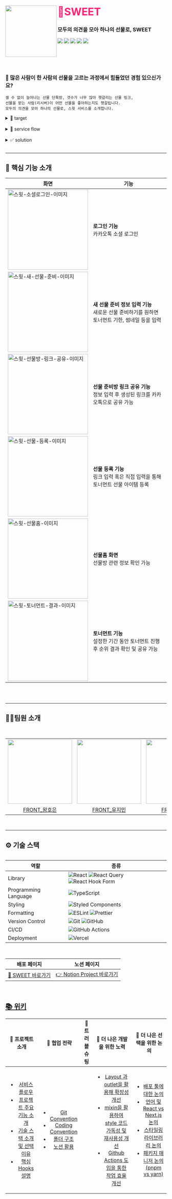 <div>
  <div align="left">
    <a align="right" href="https://github.com/SWEET-DEVELOPERS/sweet-client">
    </a>
    <h1 align="left">
      <img align="left" src="https://github.com/SWEET-DEVELOPERS/sweet-client/assets/92876819/d406abdb-ae33-494f-a59a-56df5bc7cb68" width="160"/>
      <font align="left" size="6" color="#FF2176"> 🍭SWEET </font>
    </h1>

### 모두의 의견을 모아 하나의 선물로, SWEET
      
  </div>
    <div align="left">
      <a href="https://hits.seeyoufarm.com"><img src="https://hits.seeyoufarm.com/api/count/incr/badge.svg?url=https%3A%2F%2Fgithub.com%2FSWEET-DEVELOPERS%2Fsweet-client&count_bg=%2379C83D&title_bg=%23555555&icon=&icon_color=%23E7E7E7&title=hits&edge_flat=false"/></a>
      <img src="https://img.shields.io/github/issues-raw/SWEET-DEVELOPERS/sweet-client?color=176842">
      <img src="https://img.shields.io/github/issues-closed-raw/SWEET-DEVELOPERS/sweet-client?color=red">
      <img src="https://img.shields.io/github/issues-pr-raw/SWEET-DEVELOPERS/sweet-client?color=176842">
      <img src="https://img.shields.io/github/issues-pr-closed-raw/SWEET-DEVELOPERS/sweet-client?color=red">
    </div>
  </div>
</div>


<br/>
<br/>
<br/>
<br/>
</a>

### 🔎 많은 사람이 한 사람의 선물을 고르는 과정에서 힘들었던 경험 있으신가요?
	셀 수 없이 늘어나는 선물 단톡방, 갯수가 너무 많아 헷갈리는 선물 링크,
	선물을 받는 사람(리시버)이 어떤 선물을 좋아하는지도 헷갈립니다.
	모두의 의견을 모아 하나의 선물로, 스윗 서비스를 소개합니다.

<details>
<summary> 👀 target </summary>
	
- [추후 추가]

</details>

<br />

<details>
<summary>📍 service flow </summary>
	
1. 유저 로그인
    - 카카오톡 소셜 로그인 기능
    - 로그인 성공 시, 마이페이지 화면으로 이동
	
2. 새로운 선물 준비하기(개설자 온보딩)
    - 새로운 선물 준비하기를 원하면 토너먼트 기한, 썸네일 등을 입력한 후 생성된 링크를 카카오톡으로 공유 가능
    - 초대받아 접속한 사용자는 초대받은 선물 링크 정보를 확인 가능하며 로그인 시 선물 등록 화면으로 이동 가능


3. 선물 등록
    - 친구들이 등록한 선물, 요즘 주목하는 선물 등을 확인 가능
    - 링크와 선물 가격 등록 시 토너먼트 아이템으로 추가
	
4. 토너먼트
    - 설정한 기한 동안 토너먼트 진행
    - 토너먼트 진행 후 결과 순위 확인 가능
    - 토너먼트 결과 공유 가능

</details>

<br />

<details>
<summary>✅ solution</summary>

- 모두가 참여하는 선물 고르기

  - 리시버에 대한 문답 및 선물 상품 링크 수집을 통해 모든 사람들이 선물 고르기에
참여할 수 있도록 도와줍니다.

- 선물 고민 과정의 감동 전달

  - 리시버에 대한 분석, 선물을 고르는 모든 과정을 하나의 결과지에 담아
리시버에게 함께 전달할 수 있도록 합니다.
선물을 고르는 모든 정성의 과정을 함께 전달하여 리시버에게 더 큰 감동을 전달합니다

<br />

</details>

<br/>
<hr/>

## 🚀 핵심 기능 소개

| 화면                                                                                                                              | 기능                                                                         |
| --------------------------------------------------------------------------------------------------------------------------------- | ---------------------------------------------------------------------------- |
| <img width="250px" alt="스윗-소셜로그인-이미지" src="https://github.com/SWEET-DEVELOPERS/sweet-client/assets/92876819/ba1e44e4-12b1-468b-b15c-042235ce8dbd"/>  | <b>로그인 기능</b> <br> 카카오톡 소셜 로그인                  |
| <img width="250px" alt="스윗-새-선물-준비-이미지" src="https://github.com/SWEET-DEVELOPERS/sweet-client/assets/92876819/b64be8ac-718b-488d-98f4-8eb832e9ecb2">  | <b>새 선물 준비 정보 입력 기능</b> <br> 새로운 선물 준비하기를 원하면 토너먼트 기한, 썸네일 등을 입력            |       
| <img width="250px" alt="스윗-선물방-링크-공유-이미지" src="https://github.com/SWEET-DEVELOPERS/sweet-client/assets/92876819/5283b701-9a28-4c0b-a852-1db6f2493226">  | <b>선물 준비방 링크 공유 기능</b> <br> 정보 입력 후 생성된 링크를 카카오톡으로 공유 가능   |
| <img width="250px" alt="스윗-선물-등록-이미지" src="https://github.com/SWEET-DEVELOPERS/sweet-client/assets/92876819/252e807a-3846-4f4b-b4e6-f644b6401340">  | <b>선물 등록 기능</b> <br> 링크 입력 혹은 직접 입력을 통해 토너먼트 선물 아이템 등록         |
| <img width="250px" alt="스윗-선물홈-이미지" src="https://github.com/SWEET-DEVELOPERS/sweet-client/assets/92876819/085b5d52-a7b2-4396-b15e-709076b2e15c">  | <b>선물홈 화면</b> <br> 선물방 관련 정보 확인 가능         |
| <img width="250px" alt="스윗-토너먼트-결과-이미지" src="https://github.com/SWEET-DEVELOPERS/sweet-client/assets/92876819/f76f24e8-0f74-4463-9d95-536535e75d7e">  | <b>토너먼트 기능</b> <br> 설정한 기간 동안 토너먼트 진행 후 순위 결과 확인 및 공유 가능         |
</div>

<br/>

<br/>
<hr/>


## 🧚🏻팀원 소개
<br/>
<table align="center">
  <tr>
    <td>
      <a href="https://github.com/hoeun0723">
        <img src="https://avatars.githubusercontent.com/hoeun0723" width="200"/>
      </a>
    </td>
    <td>
      <a href="https://github.com/urjimyu">
        <img src="https://avatars.githubusercontent.com/urjimyu" width="200"/>
      </a>
    </td>
    <td>
      <a href="https://github.com/imeureka">
        <img src="https://avatars.githubusercontent.com/imeureka" width="200"/>
      </a>
    </td>
    <td>
      <a href="https://github.com/ExceptAnyone">
        <img src="https://avatars.githubusercontent.com/ExceptAnyone" width="200"/>
      </a>
    </td>
  </tr>
  <tr>
    <td align="center">
      <a href="https://github.com/hoeun0723">
        FRONT_왕호은
      </a>
    </td>
    <td align="center">
      <a href="https://github.com/urjimyu">
        FRONT_유지민
      </a>
    </td>
    <td align="center">
      <a href="https://github.com/imeureka">
        FRONT_이가영
      </a>
    </td>
    <td align="center">
      <a href="https://github.com/ExceptAnyone">
        FRONT_장정안
      </a>
    </td>
  </tr>
</table>
<table align="center">


<br/>
<hr/>

## ⚙️ 기술 스택

<div align="center">

| 역할                 | 종류                                                                                                                                                                                                              |
| -------------------- | ----------------------------------------------------------------------------------------------------------------------------------------------------------------------------------------------------------------- |
| Library              | ![React](https://img.shields.io/badge/React-61DAFB?style=for-the-badge&logo=React&logoColor=black) ![React Query](https://img.shields.io/badge/-React%20Query-FF4154?style=for-the-badge&logo=react%20query&logoColor=white) ![React Hook Form](https://img.shields.io/badge/React%20Hook%20Form-%23EC5990.svg?style=for-the-badge&logo=reacthookform&logoColor=white)                                                                                                              |
| Programming Language | ![TypeScript](https://img.shields.io/badge/TypeScript-3178C6.svg?style=for-the-badge&logo=TypeScript&logoColor=white)                                                                                             |
| Styling              | ![Styled Components](https://img.shields.io/badge/styled--components-DB7093?style=for-the-badge&logo=styled-components&logoColor=white)                                                                           |
| Formatting           | ![ESLint](https://img.shields.io/badge/ESLint-4B3263?style=for-the-badge&logo=eslint&logoColor=white) ![Prettier](https://img.shields.io/badge/Prettier-F7B93E?style=for-the-badge&logo=prettier&logoColor=white) |
| Version Control      | ![Git](https://img.shields.io/badge/git-%23F05033.svg?style=for-the-badge&logo=git&logoColor=white) ![GitHub](https://img.shields.io/badge/github-%23121011.svg?style=for-the-badge&logo=github&logoColor=white)  |
| CI/CD                  | 	![GitHub Actions](https://img.shields.io/badge/github%20actions-%232671E5.svg?style=for-the-badge&logo=githubactions&logoColor=white)  |
| Deployment           | ![Vercel](https://img.shields.io/badge/vercel-%23000000.svg?style=for-the-badge&logo=vercel&logoColor=white)
</div>
<br/>

<div>
  
| 배포 페이지 | 노션 페이지 |
| :---: | :---: |
| <a href="https://sweetgift.kr"> 🍭 SWEET 바로가기 </a>  | <a href="https://www.notion.so/Sweet-7359b4c53bc84202a0bc37431d8d5bfd?pvs=4"> 👉 Notion Project 바로가기 </a> |
 </div>
<br/>

<div>


## [📚 위키](https://github.com/SWEET-DEVELOPERS/sweet-client/wiki)

<div>

| 👀 프로젝트 소개 | 🤝 협업 전략 | 🧯 트러블슈팅 | 🧐 더 나은 개발을 위한 노력 | 🤔 더 나은 선택을 위한 논의 |
| :--------------: | :----------: | :--------------------: | :--------------------: | :--------------------: 
| <ul><li><a href='https://github.com/SWEET-DEVELOPERS/sweet-client/wiki/%EC%84%9C%EB%B9%84%EC%8A%A4-%ED%94%8C%EB%A1%9C%EC%9A%B0'>서비스 플로우</a></li><li><a href='https://github.com/SWEET-DEVELOPERS/sweet-client/wiki/%ED%94%84%EB%A1%9C%EC%A0%9D%ED%8A%B8-%EC%A3%BC%EC%9A%94-%EA%B8%B0%EB%8A%A5-%EC%86%8C%EA%B0%9C'>프로젝트 주요 기능 소개</a></li><li><a href='https://github.com/SWEET-DEVELOPERS/sweet-client/wiki/%EA%B8%B0%EC%88%A0-%EC%8A%A4%ED%83%9D-%EC%86%8C%EA%B0%9C-%EB%B0%8F-%EC%84%A0%ED%83%9D-%EC%9D%B4%EC%9C%A0'>기술 스택 소개 및 선택 이유</a></li><li><a href='https://github.com/SWEET-DEVELOPERS/sweet-client/wiki/%ED%95%B5%EC%8B%AC-Hooks-%EC%84%A4%EB%AA%85'>핵심 Hooks 설명</a></li></ul> | <ul><li><a href='https://github.com/SWEET-DEVELOPERS/sweet-client/wiki/Git-Convention'>Git Convention</a></li><li><a href='https://github.com/SWEET-DEVELOPERS/sweet-client/wiki/Coding-Convention'>Coding Convention</a></li><li><a href='https://github.com/SWEET-DEVELOPERS/sweet-client/wiki/%ED%8F%B4%EB%8D%94-%EA%B5%AC%EC%A1%B0'>폴더 구조</a></li><li><a href='https://github.com/SWEET-DEVELOPERS/sweet-client/wiki/%EB%85%B8%EC%85%98-%ED%99%9C%EC%9A%A9'>노션 활용</a></li></ul> |  | <ul><li><a href='https://github.com/SWEET-DEVELOPERS/sweet-client/wiki/Layout-%EA%B3%BC-outlet%EC%9D%84-%ED%99%9C%EC%9A%A9%ED%95%B4-%ED%99%95%EC%9E%A5%EC%84%B1-%EA%B0%9C%EC%84%A0%ED%95%98%EA%B8%B0'>Layout 과 outlet을 활용해 확장성 개선</a></li><li><a href='https://github.com/SWEET-DEVELOPERS/sweet-client/wiki/mixin%EC%9D%84-%ED%99%9C%EC%9A%A9%ED%95%98%EC%97%AC-style-%EC%BD%94%EB%93%9C-%EA%B0%80%EB%8F%85%EC%84%B1-%EB%B0%8F-%EC%9E%AC%EC%82%AC%EC%9A%A9%EC%84%B1-%EA%B0%9C%EC%84%A0'>mixin을 활용하여 style 코드 가독성 및 재사용성 개선</a></li><li><a href='https://github.com/SWEET-DEVELOPERS/sweet-client/wiki/Github-Actions-%EB%8F%84%EC%9E%85%EC%9D%84-%ED%86%B5%ED%95%9C-%EC%9E%91%EC%97%85-%ED%9A%A8%EC%9C%A8-%EA%B0%9C%EC%84%A0'>Github Actions 도입을 통한 작업 효율 개선</a></li></ul> | <ul><li><a href='https://github.com/SWEET-DEVELOPERS/sweet-client/wiki/%EB%B0%B0%ED%8F%AC-%ED%88%B4%EC%97%90-%EB%8C%80%ED%95%9C-%EB%85%BC%EC%9D%98'>배포 툴에 대한 논의</a></li><li><a href='https://github.com/SWEET-DEVELOPERS/sweet-client/wiki/%EC%96%B8%EC%96%B4-%EB%B0%8F-React-vs-Next.js-%EB%85%BC%EC%9D%98'>언어 및 React vs Next.js 논의</a></li><li><a href='https://github.com/SWEET-DEVELOPERS/sweet-client/wiki/%EC%8A%A4%ED%83%80%EC%9D%BC%EB%A7%81-%EB%9D%BC%EC%9D%B4%EB%B8%8C%EB%9F%AC%EB%A6%AC-%EB%85%BC%EC%9D%98'>스타일링 라이브러리 논의</a></li><li><a href='https://github.com/SWEET-DEVELOPERS/sweet-client/wiki/%ED%8C%A8%ED%82%A4%EC%A7%80%EB%A7%A4%EB%8B%88%EC%A0%80-%EB%85%BC%EC%9D%98(pnpm-vs-yarn)'>패키지 매니저 논의(pnpm vs yarn)</a></li></ul>


</div>

